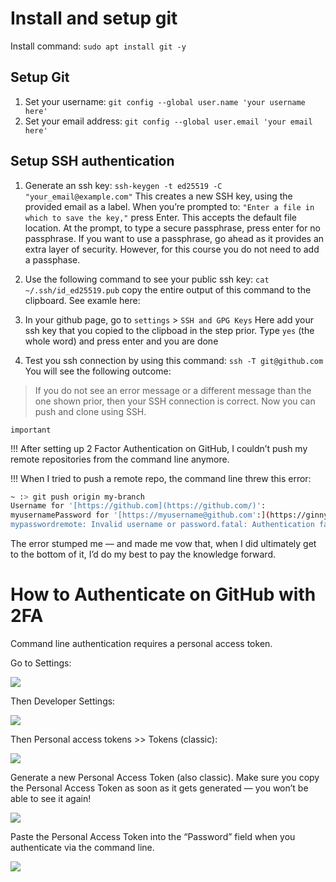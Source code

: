 # Install and setup git

Install command:  `sudo apt install git -y`

## [](https://github.com/nrcool)Setup Git

1.  Set your username:  `git config --global user.name 'your username here'`
2.  Set your email address:  `git config --global user.email 'your email here'`

## [](https://github.com/nrcool)Setup SSH authentication

1.  Generate an ssh key:  `ssh-keygen -t ed25519 -C "your_email@example.com"`  This creates a new SSH key, using the provided email as a label. When you’re prompted to:  `"Enter a file in which to save the key,"`  press Enter. This accepts the default file location. At the prompt, to type a secure passphrase, press enter for no passphrase. If you want to use a passphrase, go ahead as it provides an extra layer of security. However, for this course you do not need to add a passphase.
    
2.  Use the following command to see your public ssh key:  `cat ~/.ssh/id_ed25519.pub`  copy the entire output of this command to the clipboard. See examle here:
    
3.  In your github page, go to  `settings`  >  `SSH and GPG Keys`  Here add your ssh key that you copied to the clipboad in the step prior. Type  `yes`  (the whole word) and press enter and you are done
    
4.  Test you ssh connection by using this command:  `ssh -T git@github.com`  You will see the following outcome:
    

> If you do not see an error message or a different message than the one shown prior, then your SSH connection is correct. Now you can push and clone using SSH.


```important``` 

!!! After setting up 2 Factor Authentication on GitHub, I couldn’t push my remote repositories from the command line anymore.

!!! When I tried to push a remote repo, the command line threw this error:

```bash
~ :> git push origin my-branch  
Username for '[https://github.com](https://github.com/)':
myusernamePassword for '[https://myusername@github.com':](https://ginnyfahs@github.com'/) 
mypasswordremote: Invalid username or password.fatal: Authentication failed for '[https://github.com/my-repository](https://github.com/repository-name)’

``` 

The error stumped me — and made me vow that, when I did ultimately get to the bottom of it, I’d do my best to pay the knowledge forward.

# How to Authenticate on GitHub with 2FA

Command line authentication requires a personal access token.

Go to Settings:

![](https://miro.medium.com/v2/resize:fit:700/1*msyCH1amQUU75QFbrhqvIA.png)

Then Developer Settings:

![](https://miro.medium.com/v2/resize:fit:700/1*m6EQSNjnkpYXZvoIf0TRrg.png)

Then Personal access tokens >> Tokens (classic):

![](https://miro.medium.com/v2/resize:fit:700/1*R8xrWzTb02ur3GJNIGT-zg.png)

Generate a new Personal Access Token (also classic). Make sure you copy the Personal Access Token as soon as it gets generated — you won’t be able to see it again!

![](https://miro.medium.com/v2/resize:fit:700/1*bi9qdbUZ9I2Q3uxGEND12Q.png)

Paste the Personal Access Token into the “Password” field when you authenticate via the command line.

![](https://miro.medium.com/v2/resize:fit:700/1*64UoBJrnazo8FZDJ4SGS8w.png)